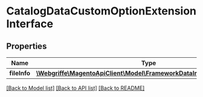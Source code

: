 # CatalogDataCustomOptionExtensionInterface

## Properties
Name | Type | Description | Notes
------------ | ------------- | ------------- | -------------
**fileInfo** | [**\Webgriffe\MagentoApiClient\Model\FrameworkDataImageContentInterface**](FrameworkDataImageContentInterface.md) |  | [optional] 

[[Back to Model list]](../README.md#documentation-for-models) [[Back to API list]](../README.md#documentation-for-api-endpoints) [[Back to README]](../README.md)


